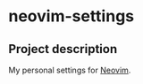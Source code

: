 # neovim-settings

## Project description

My personal settings for [Neovim](https://github.com/neovim/neovim).
